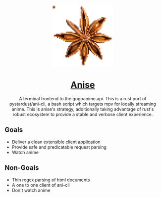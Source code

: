 <p align="center">
	<img src="voxel-logo.png" width="200" />
</p>

<h1 align="center">
	<u>Anise</u>
</h1>

<p align="center">
	A terminal frontend to the gogoanime api.  This is a rust port of <a src="https://github.com/pystardust/ani-cli">pystardust/ani-cli</a>, a bash script which targets mpv for locally streaming anime.  This is anise's strategy, additionally taking advantage of rust's robust ecosystem to provide a stable and verbose client experience.
</p>

## Goals
- Deliver a clean extensible client application
- Provide safe and predicatable request parsing
- Watch anime

## Non-Goals
- Thin regex parsing of html documents
- A one to one client of ani-cli
- Don't watch anime
